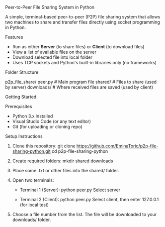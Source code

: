 Peer-to-Peer File Sharing System in Python

A simple, terminal-based peer-to-peer (P2P) file sharing system that allows two machines to share and transfer files directly using socket programming in Python.

Features

- Run as either **Server** (to share files) or **Client** (to download files)
- View a list of available files on the server
- Download selected file into local folder
- Uses TCP sockets and Python's built-in libraries only (no frameworks)

Folder Structure

p2p_file_share/
 peer.py             # Main program file
 shared/             # Files to share (used by server)
 downloads/          # Where received files are saved (used by client)

Getting Started

Prerequisites

- Python 3.x installed
- Visual Studio Code (or any text editor)
- Git (for uploading or cloning repo)

Setup Instructions

1. Clone this repository:
   git clone https://github.com/EminaToric/p2p-file-sharing-python.git
   cd p2p-file-sharing-python

2. Create required folders:
   mkdir shared downloads

3. Place some .txt or other files into the shared/ folder.

4. Open two terminals:
   - Terminal 1 (Server):
     python peer.py
      Select server

   - Terminal 2 (Client):
     python peer.py
      Select client, then enter 127.0.0.1 (for local test)

5. Choose a file number from the list. The file will be downloaded to your downloads/ folder.
